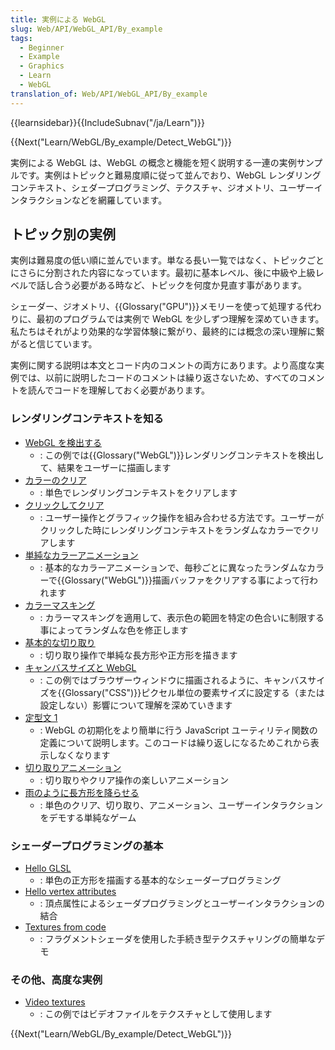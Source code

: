 ```yaml
---
title: 実例による WebGL
slug: Web/API/WebGL_API/By_example
tags:
  - Beginner
  - Example
  - Graphics
  - Learn
  - WebGL
translation_of: Web/API/WebGL_API/By_example
---
```

{{learnsidebar}}{{IncludeSubnav("/ja/Learn")}}

{{Next("Learn/WebGL/By_example/Detect_WebGL")}}

実例による WebGL は、WebGL の概念と機能を短く説明する一連の実例サンプルです。実例はトピックと難易度順に従って並んでおり、WebGL レンダリングコンテキスト、シェダープログラミング、テクスチャ、ジオメトリ、ユーザーインタラクションなどを網羅しています。

## トピック別の実例

実例は難易度の低い順に並んでいます。単なる長い一覧ではなく、トピックごとにさらに分割された内容になっています。最初に基本レベル、後に中級や上級レベルで話し合う必要がある時など、トピックを何度か見直す事があります。

シェーダー、ジオメトリ、{{Glossary("GPU")}}メモリーを使って処理する代わりに、最初のプログラムでは実例で WebGL を少しずつ理解を深めていきます。私たちはそれがより効果的な学習体験に繋がり、最終的には概念の深い理解に繋がると信じています。

実例に関する説明は本文とコード内のコメントの両方にあります。より高度な実例では、以前に説明したコードのコメントは繰り返さないため、すべてのコメントを読んでコードを理解しておく必要があります。

### レンダリングコンテキストを知る

- [WebGL を検出する](/ja/docs/Learn/WebGL/By_example/Detect_WebGL)
  - : この例では{{Glossary("WebGL")}}レンダリングコンテキストを検出して、結果をユーザーに描画します
- [カラーのクリア](/ja/docs/Learn/WebGL/By_example/Clearing_with_colors)
  - : 単色でレンダリングコンテキストをクリアします
- [クリックしてクリア](/ja/docs/Learn/WebGL/By_example/Clearing_by_clicking)
  - : ユーザー操作とグラフィック操作を組み合わせる方法です。ユーザーがクリックした時にレンダリングコンテキストをランダムなカラーでクリアします
- [単純なカラーアニメーション](/ja/docs/Learn/WebGL/By_example/Simple_color_animation)
  - : 基本的なカラーアニメーションで、毎秒ごとに異なったランダムなカラーで{{Glossary("WebGL")}}描画バッファをクリアする事によって行われます
- [カラーマスキング](/ja/docs/Learn/WebGL/By_example/Color_masking)
  - : カラーマスキングを適用して、表示色の範囲を特定の色合いに制限する事によってランダムな色を修正します
- [基本的な切り取り](/ja/docs/Learn/WebGL/By_example/Basic_scissoring)
  - : 切り取り操作で単純な長方形や正方形を描きます
- [キャンバスサイズと WebGL](/ja/docs/Learn/WebGL/By_example/Canvas_size_and_WebGL)
  - : この例ではブラウザーウィンドウに描画されるように、キャンバスサイズを{{Glossary("CSS")}}ピクセル単位の要素サイズに設定する（または設定しない）影響について理解を深めていきます
- [定型文 1](/ja/docs/Learn/WebGL/By_example/Boilerplate_1)
  - : WebGL の初期化をより簡単に行う JavaScript ユーティリティ関数の定義について説明します。このコードは繰り返しになるためこれから表示しなくなります
- [切り取りアニメーション](/ja/docs/Learn/WebGL/By_example/Scissor_animation)
  - : 切り取りやクリア操作の楽しいアニメーション
- [雨のように長方形を降らせる](/ja/docs/Learn/WebGL/By_example/Raining_rectangles)
  - : 単色のクリア、切り取り、アニメーション、ユーザーインタラクションをデモする単純なゲーム

### シェーダープログラミングの基本

- [Hello GLSL](/ja/docs/Learn/WebGL/By_example/Hello_GLSL)
  - : 単色の正方形を描画する基本的なシェーダープログラミング
- [Hello vertex attributes](/ja/docs/Learn/WebGL/By_example/Hello_vertex_attributes)
  - : 頂点属性によるシェーダプログラミングとユーザーインタラクションの結合
- [Textures from code](/ja/docs/Learn/WebGL/By_example/Textures_from_code)
  - : フラグメントシェーダを使用した手続き型テクスチャリングの簡単なデモ

### その他、高度な実例

- [Video textures](/ja/docs/Learn/WebGL/By_example/Video_textures)
  - : この例ではビデオファイルをテクスチャとして使用します

{{Next("Learn/WebGL/By_example/Detect_WebGL")}}
